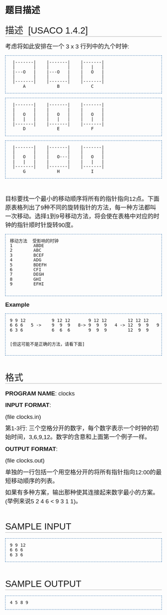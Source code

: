# 题目描述


<h2 style="background-image: none; background-attachment: initial; background-origin: initial; background-clip: initial; font-weight: normal; margin-top: 0px; margin-right: 0px; margin-bottom: 0.6em; margin-left: 0px; overflow-x: hidden; overflow-y: hidden; padding-top: 0.5em; padding-bottom: 0.17em; border-bottom-width: 1px; border-bottom-style: solid; border-bottom-color: rgb(170, 170, 170); font-size: 29px; font-family: sans-serif; line-height: 28px; "><span class="mw-headline" id=".E6.8F.8F.E8.BF.B0">描述  [USACO 1.4.2]</span></h2>
<p style="margin-top: 0.4em; margin-right: 0px; margin-bottom: 0.5em; margin-left: 0px; line-height: 28px; font-family: sans-serif; font-size: 19px; ">考虑将如此安排在一个 3 x 3 行列中的九个时钟:</p>
<pre style="padding-top: 1em; padding-right: 1em; padding-bottom: 1em; padding-left: 1em; border-top-width: 1px; border-right-width: 1px; border-bottom-width: 1px; border-left-width: 1px; border-top-style: dashed; border-right-style: dashed; border-bottom-style: dashed; border-left-style: dashed; border-top-color: rgb(47, 111, 171); border-right-color: rgb(47, 111, 171); border-bottom-color: rgb(47, 111, 171); border-left-color: rgb(47, 111, 171); border-image: initial; line-height: 1.1em; "> |-------|    |-------|    |-------|
 |       |    |       |    |   |   |
 |---O   |    |---O   |    |   O   |
 |       |    |       |    |       |
 |-------|    |-------|    |-------|
     A            B            C
</pre>
<pre style="padding-top: 1em; padding-right: 1em; padding-bottom: 1em; padding-left: 1em; border-top-width: 1px; border-right-width: 1px; border-bottom-width: 1px; border-left-width: 1px; border-top-style: dashed; border-right-style: dashed; border-bottom-style: dashed; border-left-style: dashed; border-top-color: rgb(47, 111, 171); border-right-color: rgb(47, 111, 171); border-bottom-color: rgb(47, 111, 171); border-left-color: rgb(47, 111, 171); border-image: initial; line-height: 1.1em; "> |-------|    |-------|    |-------|
 |       |    |       |    |       |
 |   O   |    |   O   |    |   O   |
 |   |   |    |   |   |    |   |   |
 |-------|    |-------|    |-------|
     D            E            F
</pre>
<pre style="padding-top: 1em; padding-right: 1em; padding-bottom: 1em; padding-left: 1em; border-top-width: 1px; border-right-width: 1px; border-bottom-width: 1px; border-left-width: 1px; border-top-style: dashed; border-right-style: dashed; border-bottom-style: dashed; border-left-style: dashed; border-top-color: rgb(47, 111, 171); border-right-color: rgb(47, 111, 171); border-bottom-color: rgb(47, 111, 171); border-left-color: rgb(47, 111, 171); border-image: initial; line-height: 1.1em; "> |-------|    |-------|    |-------|
 |       |    |       |    |       |
 |   O   |    |   O---|    |   O   |
 |   |   |    |       |    |   |   |
 |-------|    |-------|    |-------|
     G            H            I
</pre>
<p style="margin-top: 0.4em; margin-right: 0px; margin-bottom: 0.5em; margin-left: 0px; line-height: 28px; font-family: sans-serif; font-size: 19px; "> </p>
<p style="margin-top: 0.4em; margin-right: 0px; margin-bottom: 0.5em; margin-left: 0px; line-height: 28px; font-family: sans-serif; font-size: 19px; ">目标要找一个最小的移动顺序将所有的指针指向12点。下面原表格列出了9种不同的旋转指针的方法，每一种方法都叫一次移动。选择1到9号移动方法，将会使在表格中对应的时钟的指针顺时针旋转90度。</p>
<pre style="padding-top: 1em; padding-right: 1em; padding-bottom: 1em; padding-left: 1em; border-top-width: 1px; border-right-width: 1px; border-bottom-width: 1px; border-left-width: 1px; border-top-style: dashed; border-right-style: dashed; border-bottom-style: dashed; border-left-style: dashed; border-top-color: rgb(47, 111, 171); border-right-color: rgb(47, 111, 171); border-bottom-color: rgb(47, 111, 171); border-left-color: rgb(47, 111, 171); border-image: initial; line-height: 1.1em; ">移动方法  受影响的时钟 
1        ABDE
2        ABC
3        BCEF
4        ADG
5        BDEFH
6        CFI
7        DEGH
8        GHI
9        EFHI

</pre>
<p style="margin-top: 0.4em; margin-right: 0px; margin-bottom: 0.5em; margin-left: 0px; line-height: 28px; font-family: sans-serif; font-size: 19px; "><b>Example</b></p>
<pre style="padding-top: 1em; padding-right: 1em; padding-bottom: 1em; padding-left: 1em; border-top-width: 1px; border-right-width: 1px; border-bottom-width: 1px; border-left-width: 1px; border-top-style: dashed; border-right-style: dashed; border-bottom-style: dashed; border-left-style: dashed; border-top-color: rgb(47, 111, 171); border-right-color: rgb(47, 111, 171); border-bottom-color: rgb(47, 111, 171); border-left-color: rgb(47, 111, 171); border-image: initial; line-height: 1.1em; ">9 9 12          9 12 12       9 12 12        12 12 12         12 12 12
6 6 6   5 -&gt;    9  9  9   8-&gt; 9  9  9   4 -&gt; 12  9  9   9 -&gt;  12 12 12
6 3 6           6  6  6       9  9  9        12  9  9         12 12 12

[但这可能不是正确的方法，请看下面]
</pre>
<h2 style="background-image: none; background-attachment: initial; background-origin: initial; background-clip: initial; font-weight: normal; margin-top: 0px; margin-right: 0px; margin-bottom: 0.6em; margin-left: 0px; overflow-x: hidden; overflow-y: hidden; padding-top: 0.5em; padding-bottom: 0.17em; border-bottom-width: 1px; border-bottom-style: solid; border-bottom-color: rgb(170, 170, 170); font-size: 29px; font-family: sans-serif; line-height: 28px; "><span class="mw-headline" id=".E6.A0.BC.E5.BC.8F"><br/>
格式</span></h2>
<p style="margin-top: 0.4em; margin-right: 0px; margin-bottom: 0.5em; margin-left: 0px; line-height: 28px; font-family: sans-serif; font-size: 19px; "><b>PROGRAM NAME</b>: clocks</p>
<p style="margin-top: 0.4em; margin-right: 0px; margin-bottom: 0.5em; margin-left: 0px; line-height: 28px; font-family: sans-serif; font-size: 19px; "><b>INPUT FORMAT</b>:</p>
<p style="margin-top: 0.4em; margin-right: 0px; margin-bottom: 0.5em; margin-left: 0px; line-height: 28px; font-family: sans-serif; font-size: 19px; ">(file clocks.in)</p>
<p style="margin-top: 0.4em; margin-right: 0px; margin-bottom: 0.5em; margin-left: 0px; line-height: 28px; font-family: sans-serif; font-size: 19px; ">第1-3行: 三个空格分开的数字，每个数字表示一个时钟的初始时间，3,6,9,12。数字的含意和上面第一个例子一样。</p>
<p style="margin-top: 0.4em; margin-right: 0px; margin-bottom: 0.5em; margin-left: 0px; line-height: 28px; font-family: sans-serif; font-size: 19px; "><b>OUTPUT FORMAT</b>:</p>
<p style="margin-top: 0.4em; margin-right: 0px; margin-bottom: 0.5em; margin-left: 0px; line-height: 28px; font-family: sans-serif; font-size: 19px; ">(file clocks.out)</p>
<p style="margin-top: 0.4em; margin-right: 0px; margin-bottom: 0.5em; margin-left: 0px; line-height: 28px; font-family: sans-serif; font-size: 19px; ">单独的一行包括一个用空格分开的将所有指针指向12:00的最短移动顺序的列表。</p>
<p style="margin-top: 0.4em; margin-right: 0px; margin-bottom: 0.5em; margin-left: 0px; line-height: 28px; font-family: sans-serif; font-size: 19px; ">如果有多种方案，输出那种使其连接起来数字最小的方案。(举例来说5 2 4 6 &lt; 9 3 1 1)。</p>
<h2 style="background-image: none; background-attachment: initial; background-origin: initial; background-clip: initial; font-weight: normal; margin-top: 0px; margin-right: 0px; margin-bottom: 0.6em; margin-left: 0px; overflow-x: hidden; overflow-y: hidden; padding-top: 0.5em; padding-bottom: 0.17em; border-bottom-width: 1px; border-bottom-style: solid; border-bottom-color: rgb(170, 170, 170); font-size: 29px; font-family: sans-serif; line-height: 28px; "><span class="mw-headline" id="SAMPLE_INPUT"><br/>
SAMPLE INPUT</span></h2>
<pre style="padding-top: 1em; padding-right: 1em; padding-bottom: 1em; padding-left: 1em; border-top-width: 1px; border-right-width: 1px; border-bottom-width: 1px; border-left-width: 1px; border-top-style: dashed; border-right-style: dashed; border-bottom-style: dashed; border-left-style: dashed; border-top-color: rgb(47, 111, 171); border-right-color: rgb(47, 111, 171); border-bottom-color: rgb(47, 111, 171); border-left-color: rgb(47, 111, 171); border-image: initial; line-height: 1.1em; ">9 9 12
6 6 6
6 3 6 
</pre>
<h2 style="background-image: none; background-attachment: initial; background-origin: initial; background-clip: initial; font-weight: normal; margin-top: 0px; margin-right: 0px; margin-bottom: 0.6em; margin-left: 0px; overflow-x: hidden; overflow-y: hidden; padding-top: 0.5em; padding-bottom: 0.17em; border-bottom-width: 1px; border-bottom-style: solid; border-bottom-color: rgb(170, 170, 170); font-size: 29px; font-family: sans-serif; line-height: 28px; "><span class="mw-headline" id="SAMPLE_OUTPUT"><br/>
SAMPLE OUTPUT</span></h2>
<pre style="padding-top: 1em; padding-right: 1em; padding-bottom: 1em; padding-left: 1em; border-top-width: 1px; border-right-width: 1px; border-bottom-width: 1px; border-left-width: 1px; border-top-style: dashed; border-right-style: dashed; border-bottom-style: dashed; border-left-style: dashed; border-top-color: rgb(47, 111, 171); border-right-color: rgb(47, 111, 171); border-bottom-color: rgb(47, 111, 171); border-left-color: rgb(47, 111, 171); border-image: initial; line-height: 1.1em; ">4 5 8 9</pre>
